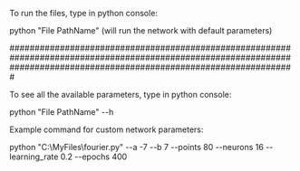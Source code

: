 To run the files, type in python console:

python "File PathName" (will run the network with default parameters)

#########################################################################################################################################################################

To see all the available parameters, type in python console:

python "File PathName" --h

Example command for custom network parameters:

python "C:\MyFiles\fourier.py" --a -7 --b 7 --points 80 --neurons 16 --learning_rate 0.2 --epochs 400
